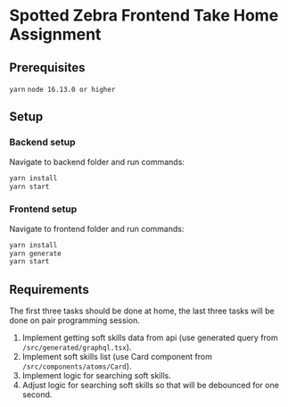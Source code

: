 # Spotted Zebra Frontend Take Home Assignment

## Prerequisites

`yarn`
`node 16.13.0 or higher`

## Setup

### Backend setup

Navigate to backend folder and run commands:

```bash
yarn install
yarn start
```

### Frontend setup

Navigate to frontend folder and run commands:

```bash
yarn install
yarn generate
yarn start
```

## Requirements

The first three tasks should be done at home, the last three tasks will be done on pair programming session.

1. Implement getting soft skills data from api (use generated query from `/src/generated/graphql.tsx`).
2. Implement soft skills list (use Card component from `/src/components/atoms/Card`).
3. Implement logic for searching soft skills.
4. Adjust logic for searching soft skills so that will be debounced for one second.
